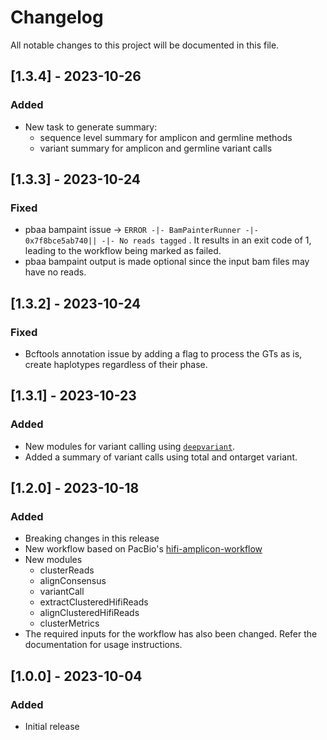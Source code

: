 # Changelog

All notable changes to this project will be documented in this file.
## [1.3.4] - 2023-10-26

### Added
- New task to generate summary:
  - sequence level summary for amplicon and germline methods
  - variant summary for amplicon and germline variant calls

## [1.3.3] - 2023-10-24

### Fixed
- pbaa bampaint issue -> `ERROR -|- BamPainterRunner -|- 0x7f8bce5ab740|| -|- No reads tagged` . It results in an exit code of 1, leading to the workflow being marked as failed.
- pbaa bampaint output is made optional since the input bam files may have no reads.

## [1.3.2] - 2023-10-24

### Fixed
- Bcftools annotation issue by adding a flag to process the GTs as is, create haplotypes regardless of their phase. 

## [1.3.1] - 2023-10-23

### Added
- New modules for variant calling using [`deepvariant`](https://github.com/google/deepvariant).
- Added a summary of variant calls using total and ontarget variant.

## [1.2.0] - 2023-10-18

### Added

- Breaking changes in this release
- New workflow based on PacBio's [hifi-amplicon-workflow](https://github.com/PacificBiosciences/hifi-amplicon-workflow)
- New modules
  - clusterReads
  - alignConsensus
  - variantCall
  - extractClusteredHifiReads
  - alignClusteredHifiReads
  - clusterMetrics
- The required inputs for the workflow has also been changed. Refer the documentation for usage instructions.


## [1.0.0] - 2023-10-04

### Added

- Initial release